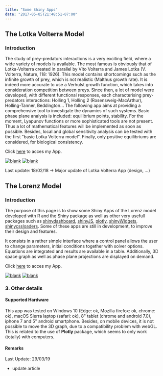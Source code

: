 ```yaml
---
title: "Some Shiny Apps"
date: "2017-05-05T21:48:51-07:00"
---
```


## The Lotka Volterra Model

### Introduction

The study of prey-predators interactions is a very exciting field, where a wide variety of models is available. The most famous is obviously that of Lotka-Volterra created in parallel by Vito Volterra and James Lotka (V. Volterra, Nature, 118: 1926). This model contains shortcomings such as the infinite growth of prey, which is not realistic (Malthus growth rate). It is indeed more accurate to use a Verhulst growth function, which takes into consideration competition between preys. Since then, a lot of model were developed, with different functional responses, each characterising prey-predators interactions: Holling 1, Holling 2 (Rosensweig-MacArthur), Holling-Tanner, Beddington... The following app aims at providing a comprehensive tool to investigate the dynamics of such systems. Basic phase plane analysis is included: equilibrium points, stability. For the moment, Lyapunov functions or more sophisticated tools are not present. Thus a lot of mathematical features will be implemented as soon as possible. Besides, local and global sensitivity analysis can be tested with the first "basic Lotka Volterra model". Finally, only positive equilibriums are considered, for biological consistency. <br/>

Click [here](https://rinterface.com/shiny/showcase/lotkaVolterra/) to acces my App.

<a href="https://rinterface.com/shiny/showcase/lotkaVolterra/"><img src="images/demo_lotka_1.png" width="auto" height="auto" alt="blank"></a>
<a href="https://rinterface.com/shiny/showcase/lotkaVolterra/"><img src="images/demo_lotka_2.png" width="auto" height="auto" alt="blank"></a>

Last update: 18/02/18 -> Major update of Lotka Volterra App (design, ...)


## The Lorenz Model

### Introduction

The purpose of this page is to show some Shiny Apps of the Lorenz model developed with R and the Shiny package as well as other very usefull packages such as [shinydashboard](https://rstudio.github.io/shinydashboard/),
[shinyJS](https://github.com/daattali/shinyjs), [plotly](https://plot.ly/r/),
[shinyWidgets](https://github.com/dreamRs/shinyWidgets),
[shinycssloaders](https://github.com/andrewsali/shinycssloaders). Some of these apps are still in development, to improve their design and features.

It consists in a rather simple interface where a control panel allows the user to change parameters, initial conditions together with solver options. Equations are integrated and results are available in a table. Additionally, 3D space graph as well as phase plane projections are displayed on demand.<br/>

Click [here](https://rinterface.com/shiny/showcase/lorenz/) to acces my App.

<a href="https://rinterface.com/shiny/showcase/lorenz/"><img src="images/demo_lorenz_parameters_1.png" width="auto" height="auto" alt="blank"></a>
<a href="https://rinterface.com/shiny/showcase/lorenz/"><img src="images/demo_lorenz_parameters_2.png" width="auto" height="auto" alt="blank"></a>

### 3. Other details

#### Supported Hardware

This app was tested on Windows 10 (Edge: ok, Mozilla firefox: ok, chrome: ok), macOS Sierra laptop (safari: ok), 8" tablet (chrome and android 7.0), iphone 7 and 5" android smartphone. Besides, on mobile devices, it is not possible to move the 3D graph, due to a compatibility problem with webGL. This is related to the use of **Plotly** package, which seems to only work (totally) with computers.


#### Remarks
 
 Last Update: 29/03/19
 
 + update article

<!--### How to include a video

{{< youtube w7Ft2ymGmfc >}}

### Include an image

{{< figure src="/media/lorenz_plot.png" title="Some Trajectories" >}} -->

